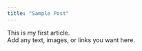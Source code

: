 ```yaml
---
title: "Sample Post"
---
```


This is my first article.  
Add any text, images, or links you want here.
